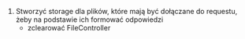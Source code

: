 1. Stworzyć storage dla plików, które mają być dołączane do requestu, żeby na podstawie ich formować odpowiedzi
    - zclearować FileController
